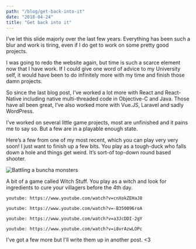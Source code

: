 ```yaml
---
path: "/blog/get-back-into-it"
date: "2018-04-24"
title: "Get back into it"
---
```

I’ve let this slide majorly over the last few years. Everything has been such a blur and work is tiring, even if I do get to work on some pretty good projects. 

I was going to redo the website again, but time is such a scarce element now that I have work. If I could give one word of advice to my University self, it would have been to do infinitely more with my time and finish those damn projects.

So since the last blog post, I’ve worked a lot more with React and React-Native including native multi-threaded code in Objective-C and Java. Those have all been great, I’ve also worked more with Vue.JS, Laravel and sadly WordPress.

I’ve worked on several little game projects, most are unfinished and it pains me to say so. But a few are in a playable enough state.

Here’s a few from one of my most recent, which you can play very very soon! I just want to finish up a few bits. You play as a tough-duck who falls down a hole and things get weird. It’s sort-of top-down round based shooter.

![Battling a buncha monsters](./agreatbattle.gif) 

A bit of a game called Witch Stuff. You play as a witch and look for ingredients to cure your villagers before the 4th day.

`youtube: https://www.youtube.com/watch?v=cnXokZEHaJ8` 

`youtube: https://www.youtube.com/watch?v=-B350096roA` 

`youtube: https://www.youtube.com/watch?v=a3JcDDI-2gY` 

`youtube: https://www.youtube.com/watch?v=i8vrAzwLOPc`

I've got a few more but I'll write them up in another post. <3
